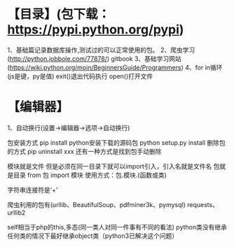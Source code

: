 # 【目录】(包下载：https://pypi.python.org/pypi)

1、基础篇记录数据库操作,测试过的可以正常使用的包。
2、爬虫学习(http://python.jobbole.com/77878/)
gitbook
3、基础学习网站(https://wiki.python.org/moin/BeginnersGuide/Programmers)
4、for in循环(js是键，py是值)  exit()退出代码执行  open()打开文件


# 【编辑器】
1、自动换行(设置->编辑器->选项->自动换行)

包安装方式  pip install
python安装下载的源码包  python setup.py install
删除包的方式 pip uninstall xxx   还有一种方式是找到包手动删除

模块就是文件   但是必须在同一目录下就可以import引入，引入名就是文件名
包就是目录   from 包 import 模块
使用方式：包.模块.(函数或类)

字符串连接符是‘+’

爬虫利用的包有(urllib、BeautifulSoup、pdfminer3k、pymysql)
requests、urllib2

self相当于php的this,多态(同一类人对同一件事有不同的看法)
python类没有继承任何类的情况下最好继承object类（python3已解决这个问题）





